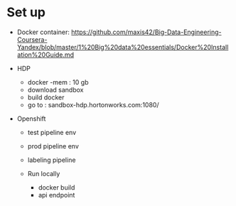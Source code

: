 # Set up 
- Docker container: https://github.com/maxis42/Big-Data-Engineering-Coursera-Yandex/blob/master/1%20Big%20data%20essentials/Docker%20Installation%20Guide.md






- HDP 
    - docker 
        -mem : 10 gb
    - download sandbox 
    - build docker 
    - go to : sandbox-hdp.hortonworks.com:1080/

    
- Openshift 
    - test pipeline env
    - prod pipeline env 
    - labeling pipeline 

    - Run locally 
        - docker build 
        - api endpoint 
        